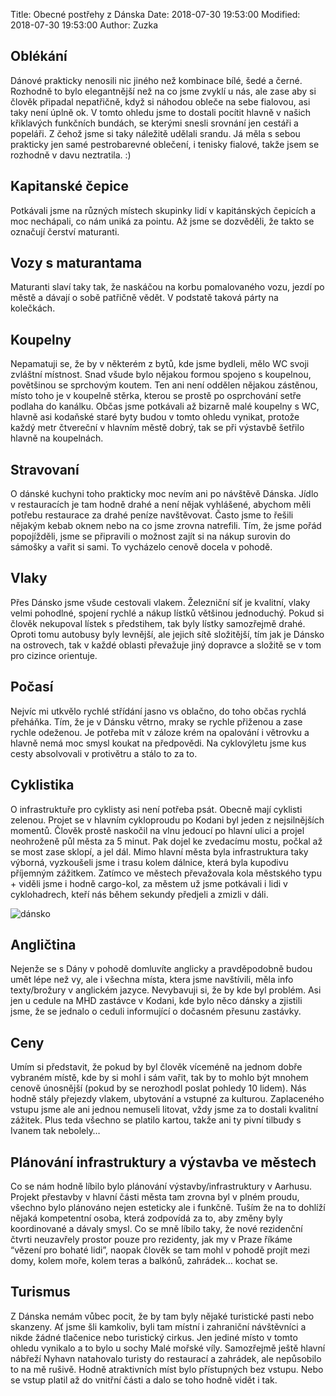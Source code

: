 Title: Obecné postřehy z Dánska
Date: 2018-07-30 19:53:00
Modified: 2018-07-30 19:53:00
Author: Zuzka


## Oblékání
Dánové prakticky nenosili nic jiného než kombinace bílé, šedé a černé. Rozhodně to bylo elegantnější než na co jsme zvyklí u nás, ale zase aby si člověk připadal nepatřičně, když si náhodou obleče na sebe fialovou, asi taky není úplně ok. V tomto ohledu jsme to dostali pocítit hlavně v našich křiklavých funkčních bundách, se kterými snesli srovnání jen cestáři a popeláři. Z čehož jsme si taky náležitě udělali srandu.
Já měla s sebou prakticky jen samé pestrobarevné oblečení, i tenisky fialové, takže jsem se rozhodně v davu neztratila. :)

## Kapitanské čepice
Potkávali jsme na různých místech skupinky lidí v kapitánských čepicích a moc nechápali, co nám uniká za pointu. Až jsme se dozvěděli, že takto se označují čerství maturanti.

## Vozy s maturantama
Maturanti slaví taky tak, že naskáčou na korbu pomalovaného vozu, jezdí po městě a dávají o sobě patřičně vědět. V podstatě taková párty na kolečkách.

## Koupelny
Nepamatuji se, že by v některém z bytů, kde jsme bydleli, mělo WC svoji zvláštní místnost. Snad všude bylo nějakou formou spojeno s koupelnou, povětšinou se sprchovým koutem. Ten ani není oddělen nějakou zástěnou, místo toho je v koupelně stěrka, kterou se prostě po osprchování setře podlaha do kanálku. Občas jsme potkávali až bizarně malé koupelny s WC, hlavně asi kodaňské staré byty budou v tomto ohledu vynikat, protože každý metr čtvereční v hlavním městě dobrý, tak se při výstavbě šetřilo hlavně na koupelnách.

## Stravovaní
O dánské kuchyni toho prakticky moc nevím ani po návštěvě Dánska. Jídlo v restauracích je tam hodně drahé a není nějak vyhlášené, abychom měli potřebu restaurace za drahé peníze navštěvovat. Často jsme to řešili nějakým kebab oknem nebo na co jsme zrovna natrefili. Tím, že jsme pořád popojížděli, jsme se připravili o možnost zajít si na nákup surovin do sámošky a vařit si sami. To vycházelo cenově docela v pohodě.

## Vlaky
Přes Dánsko jsme všude cestovali vlakem. Železniční síť je kvalitní, vlaky velmi pohodlné, spojení rychlé a nákup lístků většinou jednoduchý. Pokud si člověk nekupoval lístek s předstihem, tak byly lístky samozřejmě drahé. Oproti tomu autobusy byly levnější, ale jejich sítě složitější, tím jak je Dánsko na ostrovech, tak v každé oblasti převažuje jiný dopravce a složitě se v tom pro cizince orientuje.

## Počasí
Nejvíc mi utkvělo rychlé střídání jasno vs oblačno, do toho občas rychlá přeháňka. Tím, že je v Dánsku větrno, mraky se rychle přiženou a zase rychle odeženou. Je potřeba mít v záloze krém na opalování i větrovku a hlavně nemá moc smysl koukat na předpovědi. Na cyklovýletu jsme kus cesty absolvovali v protivětru a stálo to za to.

## Cyklistika
O infrastruktuře pro cyklisty asi není potřeba psát. Obecně mají cyklisti zelenou. Projet se v hlavním cykloproudu po Kodani byl jeden z nejsilnějších momentů. Člověk prostě naskočil na vlnu jedoucí po hlavní ulici a projel neohroženě půl města za 5 minut. Pak dojel ke zvedacímu mostu, počkal až se most zase sklopí, a jel dál. Mimo hlavní města byla infrastruktura taky výborná, vyzkoušeli jsme i trasu kolem dálnice, která byla kupodivu příjemným zážitkem.
Zatímco ve městech převažovala kola městského typu + viděli jsme i hodně cargo-kol, za městem už jsme potkávali i lidi v cyklohadrech, kteří nás během sekundy předjeli a zmizli v dáli.

![dánsko]({filename}/images/p1000597.jpg)

## Angličtina
Nejenže se s Dány v pohodě domluvíte anglicky a pravděpodobně budou umět lépe než vy, ale i všechna místa, ktera jsme navštívili, měla info texty/brožury v anglickém jazyce. Nevybavuji si, že by kde byl problém. Asi jen u cedule na MHD zastávce v Kodani, kde bylo něco dánsky a zjistili jsme, že se jednalo o ceduli informující o dočasném přesunu zastávky.

## Ceny
Umím si představit, že pokud by byl člověk víceméně na jednom dobře vybraném místě, kde by si mohl i sám vařit, tak by to mohlo být mnohem cenově únosnější (pokud by se nerozhodl poslat pohledy 10 lidem). Nás hodně stály přejezdy vlakem, ubytování a vstupné za kulturou. Zaplaceného vstupu jsme ale ani jednou nemuseli litovat, vždy jsme za to dostali kvalitní zážitek. Plus teda všechno se platilo kartou, takže ani ty pivní tilbudy s Ivanem tak nebolely…

## Plánování infrastruktury a výstavba ve městech
Co se nám hodně líbilo bylo plánování výstavby/infrastruktury v Aarhusu. Projekt přestavby v hlavní části města tam zrovna byl v plném proudu, všechno bylo plánováno nejen esteticky ale i funkčně. Tuším že na to dohlíží nějaká kompetentní osoba, která zodpovídá za to, aby změny byly koordinované a dávaly smysl. Co se mně líbilo taky, že nové rezidenční čtvrti neuzavřely prostor pouze pro rezidenty, jak my v Praze říkáme “vězení pro bohaté lidi”, naopak člověk se tam mohl v pohodě projít mezi domy, kolem moře, kolem teras a balkónů, zahrádek… kochat se.

## Turismus
Z Dánska nemám vůbec pocit, že by tam byly nějaké turistické pasti nebo skanzeny. Ať jsme šli kamkoliv, byli tam místní i zahraniční návštěvníci a nikde žádné tlačenice nebo turistický cirkus. Jen jediné místo v tomto ohledu vynikalo a to bylo u sochy Malé mořské víly. Samozřejmě ještě hlavní nábřeží Nyhavn natahovalo turisty do restaurací a zahrádek, ale nepůsobilo to na mě rušivě.
Hodně atraktivních míst bylo přístupných bez vstupu. Nebo se vstup platil až do vnitřní části a dalo se toho hodně vidět i tak.
